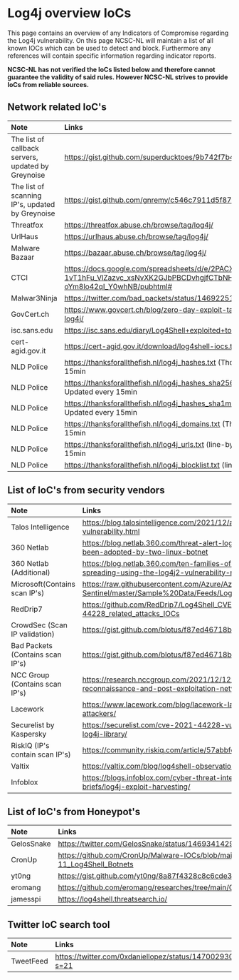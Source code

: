 # Log4j overview IoCs

This page contains an overview of any Indicators of Compromise regarding the Log4j vulnerability. On this page NCSC-NL will maintain a list of all known IOCs which can be used to detect and block. Furthermore any references will contain specific information regarding indicator reports.

**NCSC-NL has not verified the IoCs listed below and therefore cannot guarantee the validity of said rules.
However NCSC-NL strives to provide IoCs from reliable sources.**

## Network related IoC's
| Note     | Links |
|:----------------|:----------------|
| The list of callback servers, updated by Greynoise  | https://gist.github.com/superducktoes/9b742f7b44c71b4a0d19790228ce85d8 |
| The list of scanning IP's, updated by Greynoise  | https://gist.github.com/gnremy/c546c7911d5f876f263309d7161a7217 |
| Threatfox  | https://threatfox.abuse.ch/browse/tag/log4j/ |
| UrlHaus  | https://urlhaus.abuse.ch/browse/tag/log4j/ |
| Malware Bazaar | https://bazaar.abuse.ch/browse/tag/log4j/ |
| CTCI | https://docs.google.com/spreadsheets/d/e/2PACX-1vT1hFu_VlZazvc_xsNvXK2GJbPBCDvhgjfCTbNHJoP6ySFu05sIN09neV73tr-oYm8lo42qI_Y0whNB/pubhtml# |
| Malwar3Ninja | https://twitter.com/bad_packets/status/1469225135504650240|
| GovCert.ch | https://www.govcert.ch/blog/zero-day-exploit-targeting-popular-java-library-log4j/|
| isc.sans.edu | https://isc.sans.edu/diary/Log4Shell+exploited+to+implant+coin+miners/28124 |
| cert-agid.gov.it | https://cert-agid.gov.it/download/log4shell-iocs.txt |
| NLD Police | https://thanksforallthefish.nl/log4j_hashes.txt (Thor format) Auto Updated every 15min |
| NLD Police | https://thanksforallthefish.nl/log4j_hashes_sha256.txt (line-by-line)  Auto Updated every 15min |
| NLD Police | https://thanksforallthefish.nl/log4j_hashes_sha1md5.txt (line-by-line)  Auto Updated every 15min |
| NLD Police | https://thanksforallthefish.nl/log4j_domains.txt (Thor format)  Auto Updated every 15min |
| NLD Police | https://thanksforallthefish.nl/log4j_urls.txt (line-by-line)  Auto Updated every 15min |
| NLD Police | https://thanksforallthefish.nl/log4j_blocklist.txt (line-by-line)  Not Verified |


## List of IoC's from security vendors

| Note     | Links |
|:----------------|:----------------|
| Talos Intelligence  | https://blog.talosintelligence.com/2021/12/apache-log4j-rce-vulnerability.html |
| 360 Netlab  | https://blog.netlab.360.com/threat-alert-log4j-vulnerability-has-been-adopted-by-two-linux-botnet |
| 360 Netlab (Additional) | https://blog.netlab.360.com/ten-families-of-malicious-samples-are-spreading-using-the-log4j2-vulnerability-now/ |
| Microsoft(Contains scan IP's) | https://raw.githubusercontent.com/Azure/Azure-Sentinel/master/Sample%20Data/Feeds/Log4j_IOC_List.csv |
| RedDrip7 | https://github.com/RedDrip7/Log4Shell_CVE-2021-44228_related_attacks_IOCs |
| CrowdSec (Scan IP validation)| https://gist.github.com/blotus/f87ed46718bfdc634c9081110d243166 |
| Bad Packets (Contains scan IP's)| https://gist.github.com/blotus/f87ed46718bfdc634c9081110d243166 |
| NCC Group (Contains scan IP's) | https://research.nccgroup.com/2021/12/12/log4shell-reconnaissance-and-post-exploitation-network-detection/ |
| Lacework | https://www.lacework.com/blog/lacework-labs-identifies-log4j-attackers/ |
| Securelist by Kaspersky | https://securelist.com/cve-2021-44228-vulnerability-in-apache-log4j-library/ |
| RiskIQ (IP's contain scan IP's) | https://community.riskiq.com/article/57abbfcf/indicators |
| Valtix | https://valtix.com/blog/log4shell-observations/ |
| Infoblox | https://blogs.infoblox.com/cyber-threat-intelligence/cyber-campaign-briefs/log4j-exploit-harvesting/ |

## List of IoC's from Honeypot's
| Note     | Links |
|:----------------|:----------------|
| GelosSnake  | https://twitter.com/GelosSnake/status/1469341429541576715 |
| CronUp  | https://github.com/CronUp/Malware-IOCs/blob/main/2021-12-11_Log4Shell_Botnets |
| yt0ng  | https://gist.github.com/yt0ng/8a87f4328c8c6cde327406ef11e68726 |
| eromang | https://github.com/eromang/researches/tree/main/CVE-2021-44228 |
| jamesspi | https://log4shell.threatsearch.io/ |


## Twitter IoC search tool
| Note     | Links |
|:----------------|:----------------|
| TweetFeed  | https://twitter.com/0xdaniellopez/status/1470029308152487940?s=21 |
